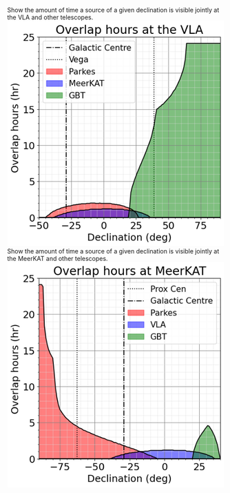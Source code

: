 Show the amount of time a source of a given declination is visible jointly at the VLA and other telescopes. 
![Plot](Overlap-sky-VLA.png)
Show the amount of time a source of a given declination is visible jointly at the MeerKAT and other telescopes.
![Plot](Overlap-sky-MeerKAT.png)
